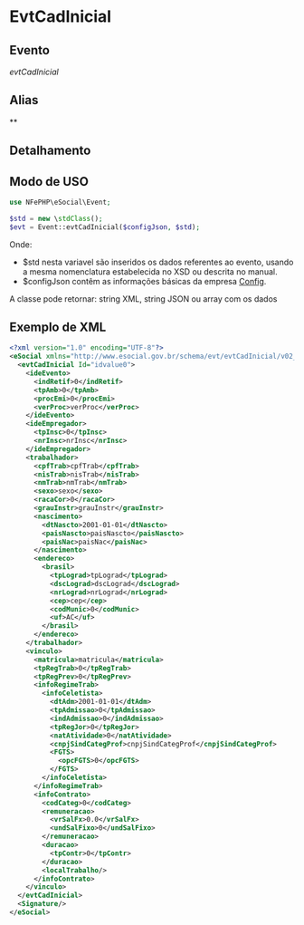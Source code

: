 # EvtCadInicial

## Evento
 *evtCadInicial*

## Alias
 **


## Detalhamento



## Modo de USO

```php
use NFePHP\eSocial\Event;

$std = new \stdClass();
$evt = Event::evtCadInicial($configJson, $std);
```

Onde:
- $std nesta variavel são inseridos os dados referentes ao evento, usando a mesma nomenclatura estabelecida no XSD ou descrita no manual.
- $configJson contêm as informações básicas da empresa [Config](Config.md).

A classe pode retornar: string XML, string JSON ou array com os dados


## Exemplo de XML

```xml
<?xml version="1.0" encoding="UTF-8"?>
<eSocial xmlns="http://www.esocial.gov.br/schema/evt/evtCadInicial/v02_02_01" xmlns:xsi="http://www.w3.org/2001/XMLSchema-instance" xsi:schemaLocation="http://www.esocial.gov.br/schema/evt/evtCadInicial/v02_02_01 ../schemes/evtCadInicial.xsd ">
  <evtCadInicial Id="idvalue0">
    <ideEvento>
      <indRetif>0</indRetif>
      <tpAmb>0</tpAmb>
      <procEmi>0</procEmi>
      <verProc>verProc</verProc>
    </ideEvento>
    <ideEmpregador>
      <tpInsc>0</tpInsc>
      <nrInsc>nrInsc</nrInsc>
    </ideEmpregador>
    <trabalhador>
      <cpfTrab>cpfTrab</cpfTrab>
      <nisTrab>nisTrab</nisTrab>
      <nmTrab>nmTrab</nmTrab>
      <sexo>sexo</sexo>
      <racaCor>0</racaCor>
      <grauInstr>grauInstr</grauInstr>
      <nascimento>
        <dtNascto>2001-01-01</dtNascto>
        <paisNascto>paisNascto</paisNascto>
        <paisNac>paisNac</paisNac>
      </nascimento>
      <endereco>
        <brasil>
          <tpLograd>tpLograd</tpLograd>
          <dscLograd>dscLograd</dscLograd>
          <nrLograd>nrLograd</nrLograd>
          <cep>cep</cep>
          <codMunic>0</codMunic>
          <uf>AC</uf>
        </brasil>
      </endereco>
    </trabalhador>
    <vinculo>
      <matricula>matricula</matricula>
      <tpRegTrab>0</tpRegTrab>
      <tpRegPrev>0</tpRegPrev>
      <infoRegimeTrab>
        <infoCeletista>
          <dtAdm>2001-01-01</dtAdm>
          <tpAdmissao>0</tpAdmissao>
          <indAdmissao>0</indAdmissao>
          <tpRegJor>0</tpRegJor>
          <natAtividade>0</natAtividade>
          <cnpjSindCategProf>cnpjSindCategProf</cnpjSindCategProf>
          <FGTS>
            <opcFGTS>0</opcFGTS>
          </FGTS>
        </infoCeletista>
      </infoRegimeTrab>
      <infoContrato>
        <codCateg>0</codCateg>
        <remuneracao>
          <vrSalFx>0.0</vrSalFx>
          <undSalFixo>0</undSalFixo>
        </remuneracao>
        <duracao>
          <tpContr>0</tpContr>
        </duracao>
        <localTrabalho/>
      </infoContrato>
    </vinculo>
  </evtCadInicial>
  <Signature/>
</eSocial>

```
